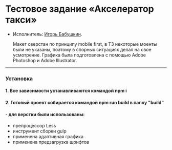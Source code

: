 # Тестовое задание «Акселератор такси» 

* Исполнитель: [Игорь Бабушкин](https://up.htmlacademy.ru/adaptive/14/user/185816).
   
   Макет сверстан по принципу mobile first, в ТЗ некоторые моенты были не указаны, поэтому в спорных ситуациях делал на свое усмотрение. Графика была подготовлена с помощью Adobe Photoshop и Adobe Illustrator.
---

### Установка

#### 1. Все зависимости устанавливаются командой npm i

#### 2. Готовый проект собирается командой npm run build в папку "build"

#### - для верстки были использованы:
 - препроцессор Less  
 - инструмент сборки gulp 
 - применена адаптивная графика
 - применена предзагрузка шрифтов

